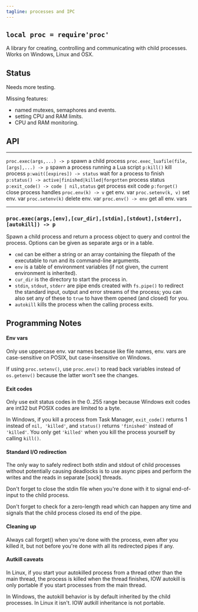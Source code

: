 ```yaml
---
tagline: processes and IPC
---
```


## `local proc = require'proc'`

A library for creating, controlling and communicating with child processes.
Works on Windows, Linux and OSX.

## Status

<warn>Needs more testing.</warn>

Missing features:

  * named mutexes, semaphores and events.
  * setting CPU and RAM limits.
  * CPU and RAM monitoring.

## API

--------------------------------------------------- --------------------------
`proc.exec(args,...) -> p`                          spawn a child process
`proc.exec_luafile(file,[args],...) -> p`           spawn a process running a Lua script
`p:kill()`                                          kill process
`p:wait([expires]) -> status`                       wait for a process to finish
`p:status() -> active|finished|killed|forgotten`    process status
`p:exit_code() -> code | nil,status`                get process exit code
`p:forget()`                                        close process handles
`proc.env(k) -> v`                                  get env. var
`proc.setenv(k, v)`                                 set env. var
`proc.setenv(k)`                                    delete env. var
`proc.env() -> env`                                 get all env. vars
--------------------------------------------------- --------------------------

### `proc.exec(args,[env],[cur_dir],[stdin],[stdout],[stderr],[autokill]) -> p`

Spawn a child process and return a process object to query and control the
process. Options can be given as separate args or in a table.

  * `cmd` can be either a string or an array containing the filepath of the
  executable to run and its command-line arguments.
  * `env` is a table of environment variables (if not given, the current
  environment is inherited).
  * `cur_dir` is the directory to start the process in.
  * `stdin`, `stdout`, `stderr` are pipe ends created with `fs.pipe()`
  to redirect the standard input, output and error streams of the process;
  you can also set any of these to `true` to have them opened (and closed)
  for you.
  * `autokill` kills the process when the calling process exits.

## Programming Notes

#### Env vars

Only use uppercase env. var names because like file names, env. vars
are case-sensitive on POSIX, but case-insensitive on Windows.

If using `proc.setenv()`, use `proc.env()` to read back variables instead
of `os.getenv()` because the latter won't see the changes.

#### Exit codes

Only use exit status codes in the 0..255 range because Windows exit
codes are int32 but POSIX codes are limited to a byte.

In Windows, if you kill a process from Task Manager, `exit_code()` returns 1
instead of `nil, 'killed'`, and `status()` returns `'finished'` instead
of `'killed'`. You only get `'killed'` when you kill the process yourself
by calling `kill()`.

#### Standard I/O redirection

The only way to safely redirect both stdin and stdout of child processes
without potentially causing deadlocks is to use async pipes and perform
the writes and the reads in separate [sock] threads.

Don't forget to close the stdin file when you're done with it to signal
end-of-input to the child process.

Don't forget to check for a zero-length read which can happen any time
and signals that the child process closed its end of the pipe.

#### Cleaning up

Always call forget() when you're done with the process, even after you
killed it, but not before you're done with all its redirected pipes if any.

#### Autkill caveats

In Linux, if you start your autokilled process from a thread other than
the main thread, the process is killed when the thread finishes, IOW
autokill is only portable if you start processes from the main thread.

In Windows, the autokill behavior is by default inherited by the child
processes. In Linux it isn't. IOW autkill inheritance is not portable.

